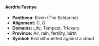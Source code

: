 #### Aerdrie Faenya
- **Pantheon:** Elven (The Seldarine)
- **Alignment:** C, G
- **Domains:** Life, Tempest, Trickery
- **Province:** Air, rain, fertility, birth
- **Symbol:** Bird silhouetted against a cloud